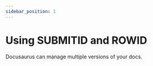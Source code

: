 ```yaml
---
sidebar_position: 1
---
```


# Using SUBMITID and ROWID

Docusaurus can manage multiple versions of your docs.